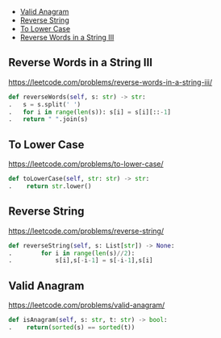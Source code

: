+ [Valid Anagram](#valid-anagram)
+ [Reverse String](#reverse-string)
+ [To Lower Case](#to-lower-case)
+ [Reverse Words in a String III](#reverse-words-in-a-string-iii)
<!-----solution----->

## Reverse Words in a String III

https://leetcode.com/problems/reverse-words-in-a-string-iii/

```python
def reverseWords(self, s: str) -> str:
.	s = s.split(' ')
.	for i in range(len(s)): s[i] = s[i][::-1]
.	return " ".join(s)
```

## To Lower Case

https://leetcode.com/problems/to-lower-case/

```python
def toLowerCase(self, str: str) -> str:
.    return str.lower()
```

## Reverse String

https://leetcode.com/problems/reverse-string/

```python
def reverseString(self, s: List[str]) -> None:
.        for i in range(len(s)//2):
.            s[i],s[-i-1] = s[-i-1],s[i]
```

## Valid Anagram

https://leetcode.com/problems/valid-anagram/

```python
def isAnagram(self, s: str, t: str) -> bool:
.    return(sorted(s) == sorted(t))
```
